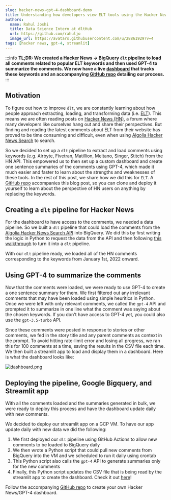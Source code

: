 ```yaml
---
slug: hacker-news-gpt-4-dashboard-demo
title: Understanding how developers view ELT tools using the Hacker News API and GPT-4
authors:
  name: Rahul Joshi
  title: Data Science Intern at dltHub
  url: https://github.com/rahuljo
  image_url: https://avatars.githubusercontent.com/u/28861929?v=4
tags: [hacker news, gpt-4, streamlit]
---
```

:::info
**TL;DR: We created a Hacker News -> BigQuery `dlt` pipeline to load all comments related to popular ELT keywords and then used GPT-4 to summarize the comments. We now have a live [dashboard](http://34.28.70.28:8502/) that tracks these keywords and an accompanying [GitHub repo](https://github.com/dlt-hub/hacker-news-gpt-4-dashboard-demo) detailing our process.**
:::
## Motivation

To figure out how to improve `dlt`, we are constantly learning about how people approach extracting, loading, and transforming data (i.e. [ELT](https://docs.getdbt.com/terms/elt)). This means we are often reading posts on [Hacker News (HN)](https://news.ycombinator.com/), a forum where many developers like ourselves hang out and share their perspectives. But finding and reading the latest comments about ELT from their website has proved to be time consuming and difficult, even when using [Algolia Hacker News Search](https://hn.algolia.com/) to search.

So we decided to set up a `dlt` pipeline to extract and load comments using keywords (e.g. Airbyte, Fivetran, Matillion, Meltano, Singer, Stitch) from the HN API. This empowered us to then set up a custom dashboard and create one sentence summaries of the comments using GPT-4, which made it much easier and faster to learn about the strengths and weaknesses of these tools. In the rest of this post, we share how we did this for `ELT`. A [GitHub repo](https://github.com/dlt-hub/hacker-news-gpt-4-dashboard-demo) accompanies this blog post, so you can clone and deploy it yourself to learn about the perspective of HN users on anything by replacing the keywords.

## Creating a `dlt` pipeline for Hacker News

For the dashboard to have access to the comments, we needed a data pipeline. So we built a `dlt` pipeline that could load the comments from the [Algolia Hacker News Search API](https://hn.algolia.com/api) into BigQuery. We did this by first writing the logic in Python to request the data from the API and then following [this walkthrough](https://dlthub.com/docs/walkthroughs/create-a-pipeline) to turn it into a `dlt` pipeline.

With our `dlt` pipeline ready, we loaded all of the HN comments corresponding to the keywords from January 1st, 2022 onward.

## Using GPT-4 to summarize the comments

Now that the comments were loaded, we were ready to use GPT-4 to create a one sentence summary for them. We first filtered out any irrelevant comments that may have been loaded using simple heuritics in Python. Once we were left with only relevant comments, we called the `gpt-4` API and prompted it to summarize in one line what the comment was saying about the chosen keywords. If you don't have access to GPT-4 yet, you could also use the `gpt-3.5-turbo` API. 

Since these comments were posted in response to stories or other comments, we fed in the story title and any parent comments as context in the prompt. To avoid hitting rate-limit error and losing all progress, we ran this for 100 comments at a time, saving the results in the CSV file each time. We then built a streamlit app to load and display them in a dashboard. Here is what the dashboard looks like:

![dashboard.png](/img/hn_gpt_dashboard.png)

## Deploying the pipeline, Google Bigquery, and Streamlit app

With all the comments loaded and the summaries generated in bulk, we were ready to deploy this process and have the dashboard update daily with new comments.

We decided to deploy our streamlit app on a GCP VM. To have our app update daily with new data we did the following:
1. We first deployed our `dlt` pipeline using GitHub Actions to allow new comments to be loaded to BigQuery daily
2. We then wrote a Python script that could pull new comments from BigQuery into the VM and we scheduled to run it daily using crontab
3. This Python script also calls the `gpt-4` API to generate summaries only for the new comments
4. Finally, this Python script updates the CSV file that is being read by the streamlit app to create the dashboard. Check it out [here](http://34.28.70.28:8502/)! 
  
Follow the accompanying [GitHub repo](https://github.com/dlt-hub/hacker-news-gpt-4-dashboard-demo) to create your own Hacker News/GPT-4 dashboard.  
